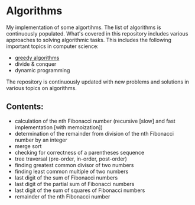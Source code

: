 # Algorithms

My implementation of some algortihms. The list of algorithms is continuously populated.
What's covered in this repository includes various approaches to solving algorithmic tasks. This includes the following important topics in computer science:
- [greedy algorithms](/greedy)
- divide & conquer
- dynamic programming

The repository is continuously updated with new problems and solutions in various topics on algorithms.

## Contents:

* calculation of the nth Fibonacci number (recursive [slow] and fast implementation [with memoization])
* determination of the remainder from division of the nth Fibonacci number by an integer
* merge sort
* checking for correctness of a parentheses sequence
* tree traversal (pre-order, in-order, post-order)
* finding greatest common divisor of two numbers
* finding least common multiple of two numbers
* last digit of the sum of Fibonacci numbers
* last digit of the partial sum of Fibonacci numbers
* last digit of the sum of squares of Fibonacci numbers
* remainder of the nth Fibonacci number

